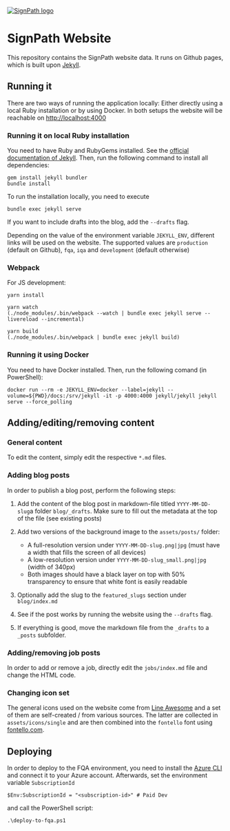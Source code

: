 [![SignPath logo](./assets/logo_signpath_500.png)](https://about.signpath.io)

# SignPath Website

This repository contains the SignPath website data. It runs on Github pages, which is built upon [Jekyll](https://jekyllrb.com).

## Running it
There are two ways of running the application locally: Either directly using a local Ruby installation or by using Docker. In both setups the website will be reachable on [http://localhost:4000](http://localhost:4000)

### Running it on local Ruby installation
You need to have Ruby and RubyGems installed. See the [official documentation of Jekyll](https://jekyllrb.com/docs/installation/).
Then, run the following command to install all dependencies:

	gem install jekyll bundler
	bundle install

To run the installation locally, you need to execute

	bundle exec jekyll serve

If you want to include drafts into the blog, add the `--drafts` flag.

Depending on the value of the environment variable `JEKYLL_ENV`, different links will be used on the website. The supported values are `production` (default on Github), `fqa`, `iqa` and `development` (default otherwise)

### Webpack
For JS development:

	yarn install

	yarn watch
	(./node_modules/.bin/webpack --watch | bundle exec jekyll serve --livereload --incremental)

	yarn build
	(./node_modules/.bin/webpack | bundle exec jekyll build)


### Running it using Docker
You need to have Docker installed.
Then, run the following comand (in PowerShell):

	docker run --rm -e JEKYLL_ENV=docker --label=jekyll --volume=${PWD}/docs:/srv/jekyll -it -p 4000:4000 jekyll/jekyll jekyll serve --force_polling

## Adding/editing/removing content

### General content

To edit the content, simply edit the respective `*.md` files.

### Adding blog posts

In order to publish a blog post, perform the following steps:

1. Add the content of the blog post in markdown-file titled `YYYY-MM-DD-slug`a folder `blog/_drafts`. Make sure to fill out the metadata at the top of the file (see existing posts)
2. Add two versions of the background image to the `assets/posts/` folder:
 	
 	* A full-resolution version under `YYYY-MM-DD-slug.png|jpg` (must have a width that fills the screen of all devices)
 	* A low-resolution version under `YYYY-MM-DD-slug_small.png|jpg` (width of 340px)
 	* Both images should have a black layer on top with 50% transparency to ensure that white font is easily readable
3. Optionally add the slug to the `featured_slugs` section under `blog/index.md`
4. See if the post works by running the website using the `--drafts` flag.
5. If everything is good, move the markdown file from the `_drafts` to a `_posts` subfolder.

### Adding/removing job posts

In order to add or remove a job, directly edit the `jobs/index.md` file and change the HTML code.

### Changing icon set

The general icons used on the website come from [Line Awesome](https://icons8.com/line-awesome) and a set of them are self-created / from various sources. The latter are collected in `assets/icons/single` and are then combined into the `fontello` font using [fontello.com](http://fontello.com/).

## Deploying

In order to deploy to the FQA environment, you need to install the [Azure CLI](https://docs.microsoft.com/en-us/cli/azure/install-azure-cli?view=azure-cli-latest) and connect it to your Azure account. Afterwards, set the environment variable `SubscriptionId`

	$Env:SubscriptionId = "<subscription-id>" # Paid Dev

and call the PowerShell script:

	.\deploy-to-fqa.ps1
